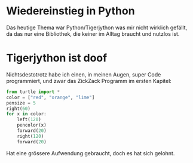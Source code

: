 #   Wiedereinstieg in Python

Das heutige Thema war Python/Tigerjython was mir nicht wirklich gefällt, da das nur eine Bibliothek,
die keiner im Alltag braucht und nutzlos ist.

# Tigerjython ist doof

Nichtsdestotrotz habe ich einen, in meinen Augen, super Code programmiert, und zwar das ZickZack Programm
im ersten Kapitel:
```py
from turtle import *
color = ["red", "orange", "lime"]
pensize = 5
right(60)
for x in color:
    left(120)
    pencolor(x)
    forward(20)
    right(120)
    forward(20)
```

Hat eine grössere Aufwendung gebraucht, doch es hat sich gelohnt.
